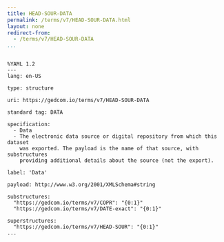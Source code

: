 ```yaml
---
title: HEAD-SOUR-DATA
permalink: /terms/v7/HEAD-SOUR-DATA.html
layout: none
redirect-from:
  - /terms/v7/HEAD-SOUR-DATA
...
```


```

%YAML 1.2
---
lang: en-US

type: structure

uri: https://gedcom.io/terms/v7/HEAD-SOUR-DATA

standard tag: DATA

specification:
  - Data
  - The electronic data source or digital repository from which this dataset
    was exported. The payload is the name of that source, with substructures
    providing additional details about the source (not the export).

label: 'Data'

payload: http://www.w3.org/2001/XMLSchema#string

substructures:
  "https://gedcom.io/terms/v7/COPR": "{0:1}"
  "https://gedcom.io/terms/v7/DATE-exact": "{0:1}"

superstructures:
  "https://gedcom.io/terms/v7/HEAD-SOUR": "{0:1}"
...

```
